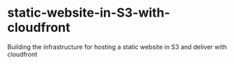 # static-website-in-S3-with-cloudfront
Building the infrastructure for hosting a static website in S3 and deliver with cloudfront
